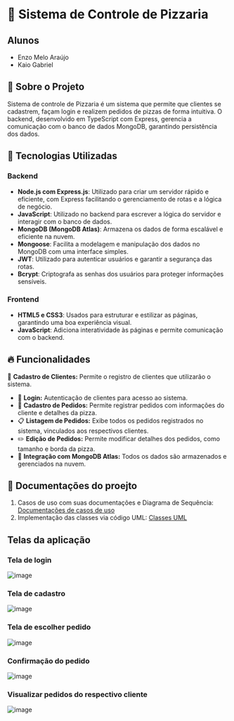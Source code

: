 # 🍕 Sistema de Controle de Pizzaria
## Alunos
- Enzo Melo Araújo
- Kaio Gabriel

## 📌 Sobre o Projeto

Sistema de controle de Pizzaria é um sistema que permite que clientes se cadastrem, façam login e realizem pedidos de pizzas de forma intuitiva. O backend, desenvolvido em TypeScript com Express, gerencia a comunicação com o banco de dados MongoDB, garantindo persistência dos dados. 

## 🚀 Tecnologias Utilizadas

### Backend
- **Node.js com Express.js**: Utilizado para criar um servidor rápido e eficiente, com Express facilitando o gerenciamento de rotas e a lógica de negócio.
- **JavaScript**: Utilizado no backend para escrever a lógica do servidor e interagir com o banco de dados.
- **MongoDB (MongoDB Atlas)**: Armazena os dados de forma escalável e eficiente na nuvem.
- **Mongoose**: Facilita a modelagem e manipulação dos dados no MongoDB com uma interface simples.
- **JWT**: Utilizado para autenticar usuários e garantir a segurança das rotas.
- **Bcrypt**: Criptografa as senhas dos usuários para proteger informações sensíveis.

### Frontend
- **HTML5 e CSS3**: Usados para estruturar e estilizar as páginas, garantindo uma boa experiência visual.
- **JavaScript**: Adiciona interatividade às páginas e permite comunicação com o backend.

## 🔥 Funcionalidades
 📝 **Cadastro de Clientes:** Permite o registro de clientes que utilizarão o sistema.
- 🔐 **Login:** Autenticação de clientes para acesso ao sistema.
- 🍕 **Cadastro de Pedidos:** Permite registrar pedidos com informações do cliente e detalhes da pizza.
- 📋 **Listagem de Pedidos:** Exibe todos os pedidos registrados no sistema, vinculados aos respectivos clientes.
- ✏️ **Edição de Pedidos:** Permite modificar detalhes dos pedidos, como tamanho e borda da pizza.
- 📡 **Integração com MongoDB Atlas:** Todos os dados são armazenados e gerenciados na nuvem.

## 📄 Documentações do proejto
1. Casos de uso com suas documentações e Diagrama de Sequência: [Documentações de casos de uso](https://docs.google.com/document/d/1qlk3vOQsDBw1riC95uie3Dtg7VkSP8-Q_hYJ2pxbDFY/edit?usp=sharing)
2. Implementação das classes via código UML: [Classes UML](https://github.com/KaioGabriel-the/Trabalho-de-aps/tree/main/project/plantUML)

## Telas da aplicação
### Tela de login
![image](https://github.com/user-attachments/assets/895e7eec-52e0-42da-982f-5b076cec08a4)

### Tela de cadastro
![image](https://github.com/user-attachments/assets/d99c8e42-6b59-4200-ba08-8ffecc4df211)

### Tela de escolher pedido
![image](https://github.com/user-attachments/assets/70d245d3-8022-43ab-8824-bda22d63ff75)

### Confirmação do pedido
![image](https://github.com/user-attachments/assets/e6fbe715-7af9-4d18-9b41-0385a25897e0)

### Visualizar pedidos do respectivo cliente
![image](https://github.com/user-attachments/assets/557c44ba-f00f-4782-b2d1-17522d250246)





